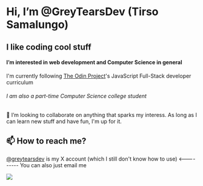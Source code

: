 # Hi, I’m @GreyTearsDev (Tirso Samalungo)
## I like coding cool stuff

#### I’m interested in web development and Computer Science in general
I'm currently following [The Odin Project](www.theodinproject.com)'s JavaScript Full-Stack developer curriculum
###### I am also a part-time Computer Science college student

💞️ I’m looking to collaborate on anything that sparks my interess. As long as I can learn new stuff and have fun, I'm up for it.

  
## 📫 How to reach me?
[@greytearsdev](https://twitter.com/greytearsdev) is my X account (which I still don't know how to use)
<--------- You can also just email me 


![](https://komarev.com/ghpvc/?username=GreyTearsDev)

<!---
GreyTearsDev/GreyTearsDev is a ✨ special ✨ repository because its `README.md` (this file) appears on your GitHub profile.
You can click the Preview link to take a look at your changes.
--->
